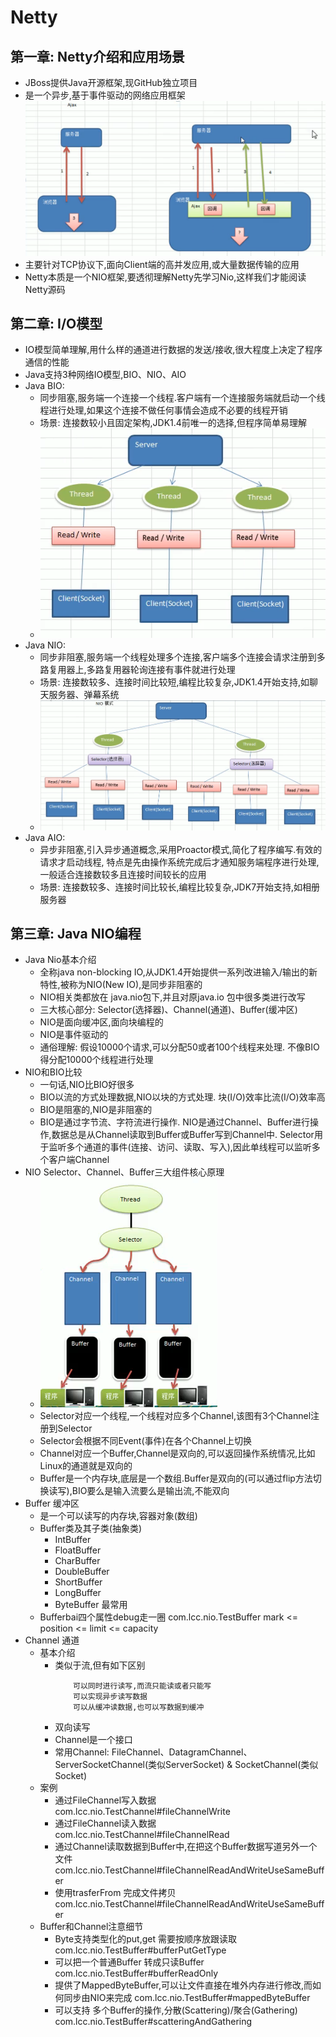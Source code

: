 # Netty

## 第一章: Netty介绍和应用场景
* JBoss提供Java开源框架,现GitHub独立项目
* 是一个异步,基于事件驱动的网络应用框架 
  ![avatar](./src/main/resources/img/netty_event_driven.png)
* 主要针对TCP协议下,面向Client端的高并发应用,或大量数据传输的应用
* Netty本质是一个NIO框架,要透彻理解Netty先学习Nio,这样我们才能阅读Netty源码

## 第二章: I/O模型
* IO模型简单理解,用什么样的通道进行数据的发送/接收,很大程度上决定了程序通信的性能
* Java支持3种网络IO模型,BIO、NIO、AIO
* Java BIO: 
    * 同步阻塞,服务端一个连接一个线程.客户端有一个连接服务端就启动一个线程进行处理,如果这个连接不做任何事情会造成不必要的线程开销
    * 场景: 连接数较小且固定架构,JDK1.4前唯一的选择,但程序简单易理解
    * ![avatar](./src/main/resources/img/bio.png)
* Java NIO: 
    * 同步非阻塞,服务端一个线程处理多个连接,客户端多个连接会请求注册到多路复用器上,多路复用器轮询连接有事件就进行处理
    * 场景: 连接数较多、连接时间比较短,编程比较复杂,JDK1.4开始支持,如聊天服务器、弹幕系统
    * ![avatar](./src/main/resources/img/nio.png)
* Java AIO: 
    * 异步非阻塞,引入异步通道概念,采用Proactor模式,简化了程序编写.有效的请求才启动线程,
      特点是先由操作系统完成后才通知服务端程序进行处理,一般适合连接数较多且连接时间较长的应用
    * 场景: 连接数较多、连接时间比较长,编程比较复杂,JDK7开始支持,如相册服务器

## 第三章: Java NIO编程
* Java Nio基本介绍
    * 全称java non-blocking IO,从JDK1.4开始提供一系列改进输入/输出的新特性,被称为NIO(New IO),是同步非阻塞的
    * NIO相关类都放在 java.nio包下,并且对原java.io 包中很多类进行改写
    * 三大核心部分: Selector(选择器)、Channel(通道)、Buffer(缓冲区)
    * NIO是面向缓冲区,面向块编程的
    * NIO是事件驱动的
    * 通俗理解: 假设10000个请求,可以分配50或者100个线程来处理. 不像BIO得分配10000个线程进行处理
* NIO和BIO比较
    * 一句话,NIO比BIO好很多
    * BIO以流的方式处理数据,NIO以块的方式处理. 块(I/O)效率比流(I/O)效率高
    * BIO是阻塞的,NIO是非阻塞的
    * BIO是通过字节流、字符流进行操作. NIO是通过Channel、Buffer进行操作,数据总是从Channel读取到Buffer或Buffer写到Channel中.
      Selector用于监听多个通道的事件(连接、访问、读取、写入),因此单线程可以监听多个客户端Channel
* NIO Selector、Channel、Buffer三大组件核心原理
    * ![avatar](./src/main/resources/img/nio_selector_channel_buffer.png)
    * Selector对应一个线程,一个线程对应多个Channel,该图有3个Channel注册到Selector
    * Selector会根据不同Event(事件)在各个Channel上切换
    * Channel对应一个Buffer,Channel是双向的,可以返回操作系统情况,比如Linux的通道就是双向的
    * Buffer是一个内存块,底层是一个数组.Buffer是双向的(可以通过flip方法切换读写),BIO要么是输入流要么是输出流,不能双向
* Buffer 缓冲区
    * 是一个可以读写的内存块,容器对象(数组)
    * Buffer类及其子类(抽象类)
       * IntBuffer
       * FloatBuffer
       * CharBuffer
       * DoubleBuffer
       * ShortBuffer
       * LongBuffer
       * ByteBuffer 最常用
    * Bufferbai四个属性debug走一圈 com.lcc.nio.TestBuffer mark <= position <= limit <= capacity
* Channel 通道
    * 基本介绍
        * 类似于流,但有如下区别
            ```text
                可以同时进行读写,而流只能读或者只能写
                可以实现异步读写数据
                可以从缓冲读数据,也可以写数据到缓冲
            ```
        * 双向读写
        * Channel是一个接口 
        * 常用Channel: FileChannel、DatagramChannel、ServerSocketChannel(类似ServerSocket) & SocketChannel(类似Socket)
    * 案例
        * 通过FileChannel写入数据 com.lcc.nio.TestChannel#fileChannelWrite
        * 通过FileChannel读入数据 com.lcc.nio.TestChannel#fileChannelRead
        * 通过Channel读取数据到Buffer中,在把这个Buffer数据写道另外一个文件 com.lcc.nio.TestChannel#fileChannelReadAndWriteUseSameBuffer
        * 使用trasferFrom 完成文件拷贝 com.lcc.nio.TestChannel#fileChannelReadAndWriteUseSameBuffer
    * Buffer和Channel注意细节
        * Byte支持类型化的put,get 需要按顺序放跟读取 com.lcc.nio.TestBuffer#bufferPutGetType
        * 可以把一个普通Buffer 转成只读Buffer com.lcc.nio.TestBuffer#bufferReadOnly
        * 提供了MappedByteBuffer,可以让文件直接在堆外内存进行修改,而如何同步由NIO来完成 com.lcc.nio.TestBuffer#mappedByteBuffer
        * 可以支持 多个Buffer的操作,分散(Scattering)/聚合(Gathering) com.lcc.nio.TestBuffer#scatteringAndGathering
        